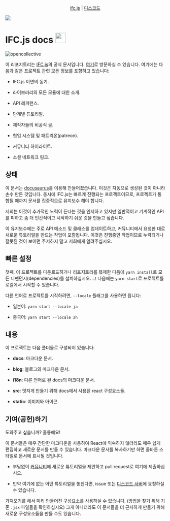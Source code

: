 <p align="center">
  <a href="https://ifcjs.github.io/info/">ifc.js</a>
  |
  <a href="https://discord.gg/FXfyR4XrKT">디스코드</a>
</p>

<img src="banner.png">
<h1>IFC.js docs <img src="https://ifcjs.github.io/info/img/logo.svg" width="32"></h1>

![opencollective](https://opencollective.com/ifcjs/tiers/badge.svg)

이 리포지토리는 [IFC.js](https://github.com/IFCjs)의 공식 문서입니다. [여기](https://ifcjs.github.io/info/)로 방문하실 수 있습니다. 여기에는 다음과 같은 프로젝트 관련 모든 정보를 포함하고 있습니다:

- IFC.js 이면의 동기.

- 라이브러리의 모든 모듈에 대한 소개.

- API 레퍼런스.

- 단계별 튜토리얼.

- 제작자들의 비공식 글.

- 협업 시스템 및 패트리온(patreon).

- 커뮤니티 하이라이트.

- 소셜 네트워크 링크.

## 상태

이 문서는 [docusaurus](https://docusaurus.io/)를 이용해 만들어졌습니다. 이것은 자동으로 생성된 것이 아니라 손수 만든 것입니다. 동시에 IFC.js는 빠르게 진행되는 프로젝트이므로, 프로젝트가 통합될 때까지 문서를 집중적으로 유지보수 해야 합니다.

저희는 이것이 추가적인 노력이 든다는 것을 인지하고 있지만 일반적이고 기계적인 API를 피하고 좀 더 인간적이고 시작하기 쉬운 것을 만들고 싶습니다.

이 유지보수에는 주로 API 메소드 및 클래스를 업데이트하고, 커뮤니티에서 요청한 대로 새로운 튜토리얼을 만드는 작업이 포함됩니다. 이것은 진행중인 작업이므로 누락되거나 잘못된 것이 보이면 주저하지 말고 저희에게 알려주십시오.

## 빠른 설정

첫째, 이 프로젝트를 다운로드하거나 리포지토리를 복제한 다음에 `yarn install`로 모든 디펜던시(dependencies)를 설치하십시오. 그 다음에는 `yarn start`로 프로젝트를 로컬에서 시작할 수 있습니다.

다른 언어로 프로젝트를 시작하려면, `--locale` 플래그를 사용하면 됩니다:

- 일본어: `yarn start --locale ja`

- 중국어: `yarn start --locale zh`

## 내용

이 프로젝트는 다음 폴더들로 구성되어 있습니다:

- **docs**: 마크다운 문서.

- **blog**: 블로그의 마크다운 문서.

- **i18n**: 다른 언어로 된 docs의 마크다운 문서.

- **src**: 멋지게 만들기 위해 docs에서 사용된 react 구성요소들.

- **static**: 이미지와 아이콘.

## 기여(공헌)하기

도와주고 싶습니까? 훌륭해요!

이 문서들은 매우 간단한 마크다운을 사용하여 React에 익숙하지 않더라도 매우 쉽게 편집하고 새로운 문서를 만들 수 있습니다. 마크다운 문서를 복사하기만 하면 올바른 스타일로 문서에 표시될 것입니다.

- 부담없이 [커뮤니티](https://discord.gg/FXfyR4XrKT)에 새로운 튜토리얼을 제안하고 pull request로 여기에 제출하십시오.

- 만약 여기에 없는 어떤 튜토리얼을 놓친다면, issue 또는 [디스코드 서버](https://discord.gg/FXfyR4XrKT)에 요청하실 수 있습니다.

가져오기를 해서 미리 만들어진 구성요소를 사용하실 수 있습니다. (방법을 찾기 위해 기존 `.jsx` 파일들을 확인하십시오) 그게 아니더라도 이 문서들을 더 근사하게 만들기 위해 새로운 구성요소들을 만들 수도 있습니다.
